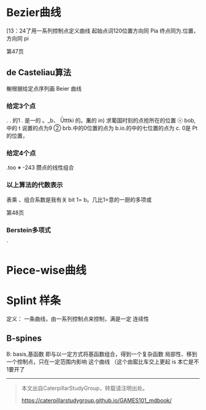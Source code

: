 
# Bezier曲线

[13：24了用一系列控制点定义曲线
起始点词120位置方向同 Pia
终点同为.位置，方向同 pi

第47页

## de Casteliau算法

榭根据给定点序列画 Beier 曲线

### 给定3个点

.
. 的1
. 是一的 。\_b、 Ǜtttki
的。凲的 in)
求葡国时刻的点抢所在的位置
ⓥ bob,中的 t 说置的点为9
② brb.中的0位置的点为 b.­io.的中的七位置的点为 c.
0是 Pt 的位置，

### 给定4个点

.too
※ -243 臜点的线性组合

### 以上算法的代数表示

表乘 、组合系数是我有关
bit 1= b。几比1=意的一厨的多项或

第48页

### Berstein多项式

ˊ
# Piece-wise曲线

# Splint 样条

定义： 一条曲线，由一系列控制点来控制，满是一定
连续性

## B-spines

B: basis,基函数
即与以一定方式将基函数组合，得到一个复杂函数
局部性、移到一个控制点，只在一定范围内影响
这个曲线
（这个由䀄比车交上更起 is 本亡是不1要开了


----------------------------
> 本文出自CaterpillarStudyGroup，转载请注明出处。
>
> https://caterpillarstudygroup.github.io/GAMES101_mdbook/